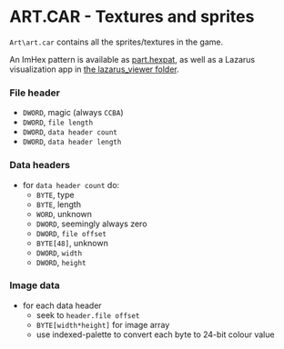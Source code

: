# ART.CAR - Textures and sprites

`Art\art.car` contains all the sprites/textures in the game.

An ImHex pattern is available as [part.hexpat](./art.hexpat),
as well as a Lazarus visualization app in [the lazarus_viewer folder](./lazarus_viewer/).

### File header

* `DWORD`, magic (always `CCBA`)
* `DWORD`, `file length`
* `DWORD`, `data header count`
* `DWORD`, `data header length`

### Data headers

* for `data header count` do:
  * `BYTE`, type
  * `BYTE`, length
  * `WORD`, unknown
  * `DWORD`, seemingly always zero
  * `DWORD`, `file offset`
  * `BYTE[48]`, unknown
  * `DWORD`, `width`
  * `DWORD`, `height`

### Image data  

* for each data header
  * seek to `header.file offset`
  * `BYTE[width*height]` for image array
  * use indexed-palette to convert each byte to 24-bit colour value

